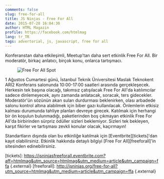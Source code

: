 ```yaml
---
comments: false
slug: free-for-all
title: JS Ninjas - Free For All
date: 2015-07-28 16:04:30
author: HTML Magazin
profile: https://facebook.com/htmlmag
lang: tr_TR
tags: advertorial, js, javascript, free for all
---
```

Konferanstan daha etkileşimli, Meetup'tan daha sert etkinlik Free For All. Bir moderatör, birkaç anlatıcı, birçok konu, onlarca tartışmacı.

<figure markdown="1">

![Free For All Spot][ffa]
</figure>

1 Ağustos Cumartesi günü, İstanbul Teknik Üniversitesi Maslak Teknokent ARI2 Konferans salonunda 10:00-17:00 saatleri arasında gerçekleşecek. Herkesin tek başına olacağı, takımsız çatışılacak Free For All'da katılımcılar sadece dinlemeyecek, aynı zamanda anlatacak, soracak, ters gidecekler. Moderatör'ün sözünün akan suları durdurması beklenirken, olası arbadede salonu kontrol altına alabilmek için biber gazı kullanılacak. Önlemlerin etkisiz kalması durumunda tahliye planları devreye girecek.
Katılmak için herhangi bir ön koşulun bulunmadığı, paketlerinden boş çıkmayan etkinlik Free For All'da birbirinden sürpriz ödüller sizleri beklemiyor. Sizleri tek bekleyen, karşıt fikirler ve tartışması zevkli konular olacak, kaçırmayın!

Standartların dışında olan bu etkinliğe katılmak için [Eventbrite][tickets]'dan kayıt olabilirsiniz. Etkinlik hakkında detaylı bilgiyi [Free For All][freeforall]'in sitesinden edinebilirsiniz.


[ffa]: /images/2015/free-for-all.jpg
[tickets]: https://jsninjasfreeforall.eventbrite.com?aff=htmlmag&utm_source=htmlmag&utm_medium=article&utm_campaign=ffa {.external}
[freeforall]: http://jsninjas.org/free-for-all?utm_source=htmlmag&utm_medium=article&utm_campaign=ffa {.external}
